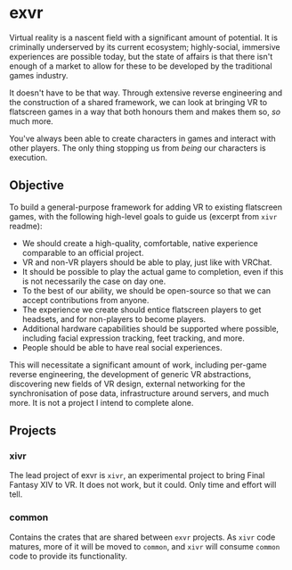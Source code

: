 # exvr
Virtual reality is a nascent field with a significant amount of potential. It is criminally underserved by its current ecosystem; highly-social, immersive experiences are possible today, but the state of affairs is that there isn't enough of a market to allow for these to be developed by the traditional games industry.

It doesn't have to be that way. Through extensive reverse engineering and the construction of a shared framework, we can look at bringing VR to flatscreen games in a way that both honours them and makes them so, _so_ much more.

You've always been able to create characters in games and interact with other players. The only thing stopping us from _being_ our characters is execution.

## Objective
To build a general-purpose framework for adding VR to existing flatscreen games, with the following high-level goals to guide us (excerpt from `xivr` readme):

- We should create a high-quality, comfortable, native experience comparable to an official project.
- VR and non-VR players should be able to play, just like with VRChat.
- It should be possible to play the actual game to completion, even if this is not necessarily the case on day one.
- To the best of our ability, we should be open-source so that we can accept contributions from anyone.
- The experience we create should entice flatscreen players to get headsets, and for non-players to become players.
- Additional hardware capabilities should be supported where possible, including facial expression tracking, feet tracking, and more.
- People should be able to have real social experiences.

This will necessitate a significant amount of work, including per-game reverse engineering, the development of generic VR abstractions, discovering new fields of VR design, external networking for the synchronisation of pose data, infrastructure around servers, and much more. It is not a project I intend to complete alone.

## Projects
### xivr
The lead project of exvr is `xivr`, an experimental project to bring Final Fantasy XIV to VR. It does not work, but it could. Only time and effort will tell.

### common
Contains the crates that are shared between `exvr` projects. As `xivr` code matures, more of it will be moved to `common`, and `xivr` will consume `common` code to provide its functionality.